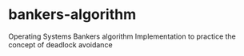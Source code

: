# bankers-algorithm
Operating Systems Bankers algorithm
Implementation to practice the concept of deadlock avoidance
